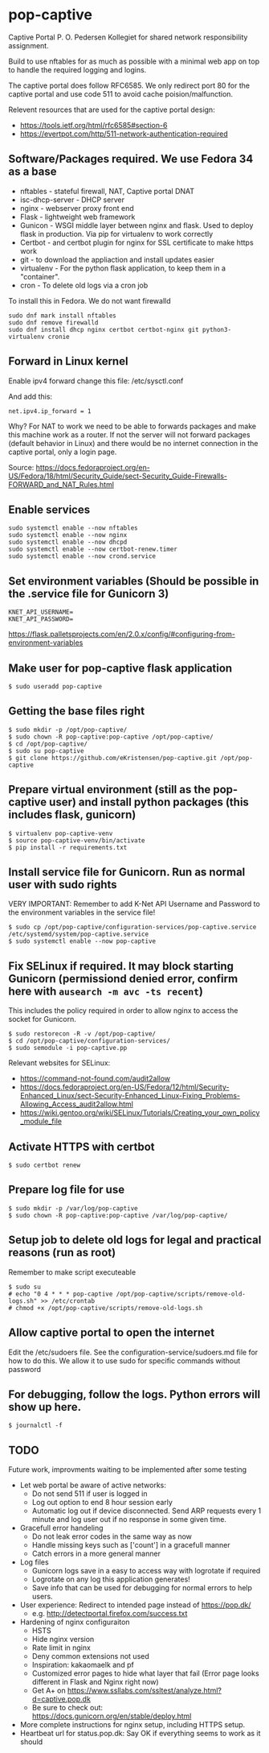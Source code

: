 # pop-captive
Captive Portal P. O. Pedersen Kollegiet for shared network responsibility assignment.

Build to use nftables for as much as possible with a minimal web app on top to handle the required logging and logins.

The captive portal does follow RFC6585. We only redirect port 80 for the captive portal and use code 511 to avoid cache poision/malfunction.

Relevent resources that are used for the captive portal design:
* https://tools.ietf.org/html/rfc6585#section-6
* https://evertpot.com/http/511-network-authentication-required

## Software/Packages required. We use Fedora 34 as a base

* nftables - stateful firewall, NAT, Captive portal DNAT
* isc-dhcp-server - DHCP server
* nginx - webserver proxy front end
* Flask - lightweight web framework
* Gunicon - WSGI middle layer between nginx and flask. Used to deploy flask in production. Via pip for virtualenv to work correctly
* Certbot - and certbot plugin for nginx for SSL certificate to make https work
* git - to download the appliaction and install updates easier
* virtualenv - For the python flask application, to keep them in a "container".
* cron - To delete old logs via a cron job

To install this in Fedora. We do not want firewalld

    sudo dnf mark install nftables
    sudo dnf remove firewalld
    sudo dnf install dhcp nginx certbot certbot-nginx git python3-virtualenv cronie

## Forward in Linux kernel

Enable ipv4 forward change this file: /etc/sysctl.conf

And add this:

    net.ipv4.ip_forward = 1


Why? For NAT to work we need to be able to forwards packages and make this machine work as a router. If not the server will not forward packages (default behavior in Linux) and there would be no internet connection in the captive portal, only a login page.

Source: https://docs.fedoraproject.org/en-US/Fedora/18/html/Security_Guide/sect-Security_Guide-Firewalls-FORWARD_and_NAT_Rules.html

## Enable services


    sudo systemctl enable --now nftables
    sudo systemctl enable --now nginx
    sudo systemctl enable --now dhcpd
    sudo systemctl enable --now certbot-renew.timer
    sudo systemctl enable --now crond.service

## Set environment variables (Should be possible in the .service file for Gunicorn 3)

    KNET_API_USERNAME=
    KNET_API_PASSWORD=


https://flask.palletsprojects.com/en/2.0.x/config/#configuring-from-environment-variables

## Make user for pop-captive flask application

    $ sudo useradd pop-captive

## Getting the base files right

    $ sudo mkdir -p /opt/pop-captive/
    $ sudo chown -R pop-captive:pop-captive /opt/pop-captive/
    $ cd /opt/pop-captive/
    $ sudo su pop-captive
    $ git clone https://github.com/eKristensen/pop-captive.git /opt/pop-captive

## Prepare virtual environment (still as the pop-captive user) and install python packages (this includes flask, gunicorn)

    $ virtualenv pop-captive-venv
    $ source pop-captive-venv/bin/activate
    $ pip install -r requirements.txt

## Install service file for Gunicorn. Run as normal user with sudo rights

VERY IMPORTANT: Remember to add K-Net API Username and Password to the environment variables in the service file!

    $ sudo cp /opt/pop-captive/configuration-services/pop-captive.service /etc/systemd/system/pop-captive.service
    $ sudo systemctl enable --now pop-captive

## Fix SELinux if required. It may block starting Gunicorn (permissiond denied error, confirm here with `ausearch -m avc -ts recent`)

This includes the policy required in order to allow nginx to access the socket for Gunicorn.

    $ sudo restorecon -R -v /opt/pop-captive/
    $ cd /opt/pop-captive/configuration-services/
    $ sudo semodule -i pop-captive.pp

Relevant websites for SELinux:
* https://command-not-found.com/audit2allow
* https://docs.fedoraproject.org/en-US/Fedora/12/html/Security-Enhanced_Linux/sect-Security-Enhanced_Linux-Fixing_Problems-Allowing_Access_audit2allow.html
* https://wiki.gentoo.org/wiki/SELinux/Tutorials/Creating_your_own_policy_module_file

## Activate HTTPS with certbot

    $ sudo certbot renew

## Prepare log file for use

    $ sudo mkdir -p /var/log/pop-captive
    $ sudo chown -R pop-captive:pop-captive /var/log/pop-captive/

## Setup job to delete old logs for legal and practical reasons (run as root)

Remember to make script executeable

    $ sudo su
    # echo "0 4 * * * pop-captive /opt/pop-captive/scripts/remove-old-logs.sh" >> /etc/crontab
    # chmod +x /opt/pop-captive/scripts/remove-old-logs.sh

## Allow captive portal to open the internet

Edit the /etc/sudoers file. See the configuration-service/sudoers.md file for how to do this. We allow it to use sudo for specific commands without password

## For debugging, follow the logs. Python errors will show up here.

    $ journalctl -f

## TODO


Future work, improvments waiting to be implemented after some testing

* Let web portal be aware of active networks:
  * Do not send 511 if user is logged in
  * Log out option to end 8 hour session early
  * Automatic log out if device disconnected. Send ARP requests every 1 minute and log user out if no response in some given time.
* Gracefull error handeling
  * Do not leak error codes in the same way as now
  * Handle missing keys such as ['count'] in a gracefull manner
  * Catch errors in a more general manner
* Log files
  * Gunicorn logs save in a easy to access way with logrotate if required
  * Logrotate on any log this application generates!
  * Save info that can be used for debugging for normal errors to help users.
* User experience: Redirect to intended page instead of https://pop.dk/
  * e.g. http://detectportal.firefox.com/success.txt
* Hardening of nginx configuraiton
  * HSTS
  * Hide nginx version
  * Rate limit in nginx
  * Deny common extensions not used
  * Inspiration: kakaomaelk and pf
  * Customized error pages to hide what layer that fail (Error page looks different in Flask and Nginx right now)
  * Get A+ on https://www.ssllabs.com/ssltest/analyze.html?d=captive.pop.dk
  * Be sure to check out: https://docs.gunicorn.org/en/stable/deploy.html
* More complete instructions for nginx setup, including HTTPS setup.
* Heartbeat url for status.pop.dk: Say OK if everything seems to work as it should
